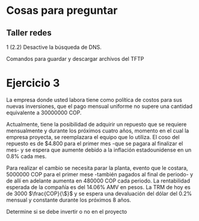 # Cosas para preguntar

## Taller redes

1 (2.2) Desactive la búsqueda de DNS.

Comandos para guardar y descargar archivos del TFTP


# Ejercicio 3

La empresa donde usted labora tiene como política de costos para sus nuevas inversiones, que el pago mensual uniforme no supere una cantidad equivalente a 30000000 COP.

Actualmente, tiene la posibilidad de adquirir un repuesto que se requiere mensualmente y durante los próximos cuatro años, momento en el cual la empresa proyecta, se reemplazara el equipo que lo utiliza. El coso del repuesto es de $4.800 para el primer mes -que se pagara al finalizar el mes- y se espera que aumente debido a la inflación estadounidense en un 0.8% cada mes.

Para realizar el cambio se necesita parar la planta, evento que le costara, 5000000 COP para el primer mese -también pagados al final de periodo- y de allí en adelante aumenta en 480000 COP cada periodo. La rentabilidad esperada de la compañía es del 14.06% AMV en pesos. La TRM de hoy es de 3000 $\frac{COP}{\$}$ y se espera una devaluación del dólar del 0.2% mensual y constante durante los próximos 8 años.

Determine si se debe invertir o no en el proyecto
